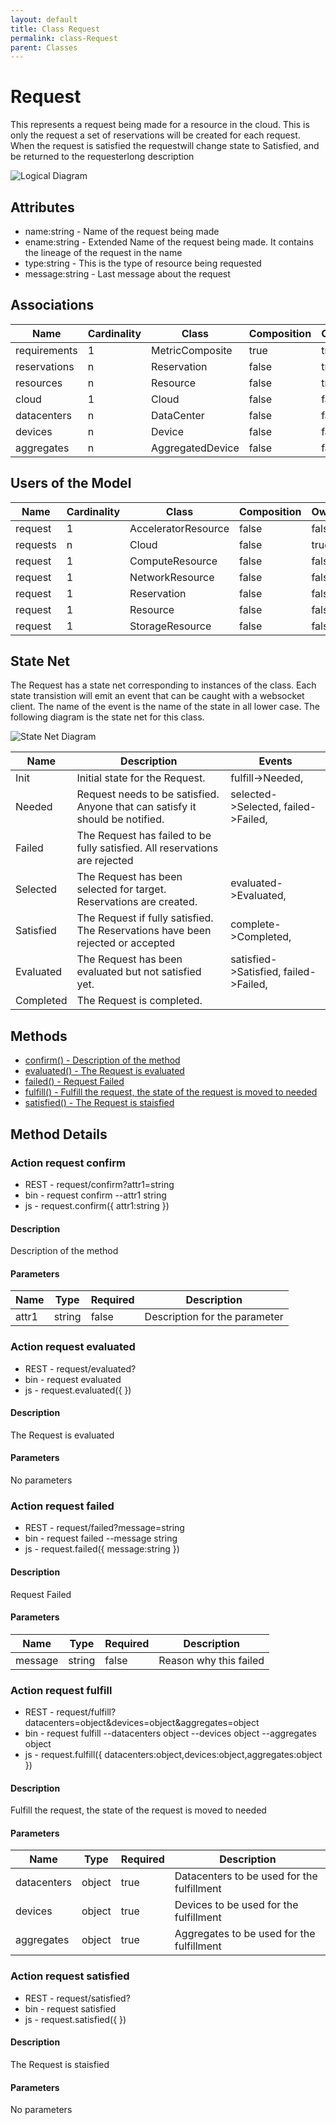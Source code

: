 ```yaml
---
layout: default
title: Class Request
permalink: class-Request
parent: Classes
---
```


# Request

This represents a request being made for a resource in the cloud. This is only the request a set of reservations will be created for each request. When the request is satisfied the requestwill change state to Satisfied, and be returned to the requesterlong description

![Logical Diagram](./logical.png)

## Attributes

* name:string - Name of the request being made
* ename:string - Extended Name of the request being made. It contains the lineage of the request in the name
* type:string - This is the type of resource being requested
* message:string - Last message about the request


## Associations

| Name | Cardinality | Class | Composition | Owner | Description |
| --- | --- | --- | --- | --- | --- |
| requirements | 1 | MetricComposite | true | true |  |
| reservations | n | Reservation | false | true |  |
| resources | n | Resource | false | true |  |
| cloud | 1 | Cloud | false | false |  |
| datacenters | n | DataCenter | false | false |  |
| devices | n | Device | false | false |  |
| aggregates | n | AggregatedDevice | false | false |  |



## Users of the Model

| Name | Cardinality | Class | Composition | Owner | Description |
| --- | --- | --- | --- | --- | --- |
| request | 1 | AcceleratorResource | false | false |  |
| requests | n | Cloud | false | true |  |
| request | 1 | ComputeResource | false | false |  |
| request | 1 | NetworkResource | false | false |  |
| request | 1 | Reservation | false | false |  |
| request | 1 | Resource | false | false |  |
| request | 1 | StorageResource | false | false |  |



## State Net
The Request has a state net corresponding to instances of the class. Each state transistion will emit an 
event that can be caught with a websocket client. The name of the event is the name of the state in all lower case.
The following diagram is the state net for this class.

![State Net Diagram](./statenet.png)

| Name | Description | Events |
| --- | --- | --- |
| Init | Initial state for the Request. | fulfill-&gt;Needed,  |
| Needed | Request needs to be satisfied. Anyone that can satisfy it should be notified. | selected-&gt;Selected, failed-&gt;Failed,  |
| Failed | The Request has failed to be fully satisfied. All reservations are rejected |  |
| Selected | The Request has been selected for target. Reservations are created. | evaluated-&gt;Evaluated,  |
| Satisfied | The Request if fully satisfied. The Reservations have been rejected or accepted | complete-&gt;Completed,  |
| Evaluated | The Request has been evaluated but not satisfied yet. | satisfied-&gt;Satisfied, failed-&gt;Failed,  |
| Completed | The Request is completed. |  |



## Methods
* [confirm() - Description of the method](#action-confirm)
* [evaluated() - The Request is evaluated](#action-evaluated)
* [failed() - Request Failed](#action-failed)
* [fulfill() - Fulfill the request, the state of the request is moved to needed](#action-fulfill)
* [satisfied() - The Request is staisfied](#action-satisfied)


<h2>Method Details</h2>
    
### Action request confirm



* REST - request/confirm?attr1=string
* bin - request confirm --attr1 string
* js - request.confirm({ attr1:string })

#### Description
Description of the method

#### Parameters

| Name | Type | Required | Description |
|---|---|---|---|
| attr1 | string |false | Description for the parameter |




### Action request evaluated



* REST - request/evaluated?
* bin - request evaluated 
* js - request.evaluated({  })

#### Description
The Request is evaluated

#### Parameters

No parameters



### Action request failed



* REST - request/failed?message=string
* bin - request failed --message string
* js - request.failed({ message:string })

#### Description
Request Failed

#### Parameters

| Name | Type | Required | Description |
|---|---|---|---|
| message | string |false | Reason why this failed |




### Action request fulfill



* REST - request/fulfill?datacenters=object&amp;devices=object&amp;aggregates=object
* bin - request fulfill --datacenters object --devices object --aggregates object
* js - request.fulfill({ datacenters:object,devices:object,aggregates:object })

#### Description
Fulfill the request, the state of the request is moved to needed

#### Parameters

| Name | Type | Required | Description |
|---|---|---|---|
| datacenters | object |true | Datacenters to be used for the fulfillment |
| devices | object |true | Devices to be used for the fulfillment |
| aggregates | object |true | Aggregates to be used for the fulfillment |




### Action request satisfied



* REST - request/satisfied?
* bin - request satisfied 
* js - request.satisfied({  })

#### Description
The Request is staisfied

#### Parameters

No parameters




